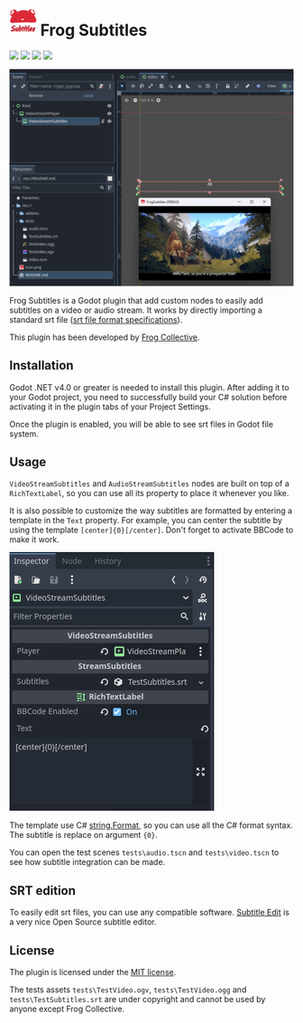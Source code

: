 # <img src="icon.png" width="48"> Frog Subtitles

![](https://img.shields.io/static/v1?label=Godot&message=4.0&color=blue&logo=godotengine)
![](https://img.shields.io/static/v1?label=Godot&message=4.1&color=blue&logo=godotengine)
![](https://img.shields.io/static/v1?label=Godot&message=4.2&color=blue&logo=godotengine)
![](https://img.shields.io/static/v1?label=Godot&message=4.3&color=blue&logo=godotengine)

![screenshot](docs/screenshot.png)

Frog Subtitles is a Godot plugin that add custom nodes to easily add subtitles on a video or audio stream. It works by directly importing a standard srt file ([srt file format specifications](https://docs.fileformat.com/video/srt/)).

This plugin has been developed by [Frog Collective](http://frog-collective.com).

## Installation

Godot .NET v4.0 or greater is needed to install this plugin. After adding it to your Godot project, you need to successfully build your C# solution before activating it in the plugin tabs of your Project Settings.

Once the plugin is enabled, you will be able to see srt files in Godot file system.

## Usage

`VideoStreamSubtitles` and `AudioStreamSubtitles` nodes are built on top of a `RichTextLabel`, so you can use all its property to place it whenever you like.

It is also possible to customize the way subtitles are formatted by entering a template in the `Text` property. For example, you can center the subtitle by using the template `[center]{0}[/center]`. Don't forget to activate BBCode to make it work.

![screenshot](docs/inspector.png)

The template use C# [string.Format](https://learn.microsoft.com/en-us/dotnet/api/system.string.format?view=net-8.0), so you can use all the C# format syntax. The subtitle is replace on argument `{0}`.

You can open the test scenes `tests\audio.tscn` and `tests\video.tscn` to see how subtitle integration can be made.

## SRT edition

To easily edit srt files, you can use any compatible software. [Subtitle Edit](https://www.nikse.dk/subtitleedit) is a very nice Open Source subtitle editor.

## License

The plugin is licensed under the [MIT license](LICENSE).

The tests assets `tests\TestVideo.ogv`, `tests\TestVideo.ogg` and `tests\TestSubtitles.srt` are under copyright and cannot be used by anyone except Frog Collective.
